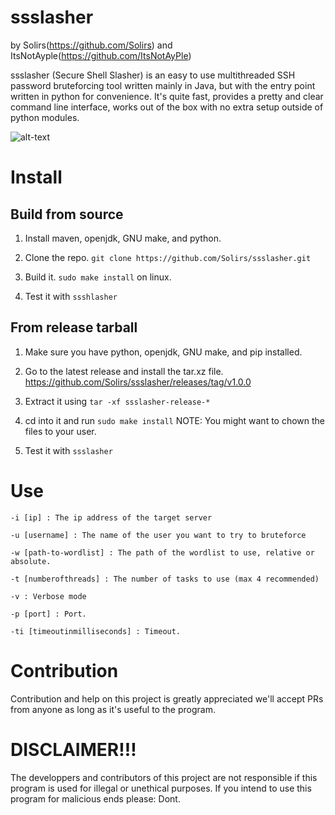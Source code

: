 # ssslasher

by Solirs(https://github.com/Solirs) and ItsNotAyple(https://github.com/ItsNotAyPle)


ssslasher (Secure Shell Slasher) is an easy to use multithreaded SSH password bruteforcing tool written mainly in Java, but with the entry point written in python for convenience.
It's quite fast, provides a pretty and clear command line interface, works out of the box with no extra setup outside of python modules.


![alt-text](https://github.com/Solirs/ssslasher/blob/main/img/banner.png?raw=true)







# Install


## Build from source

1. Install maven, openjdk, GNU make, and python.

2. Clone the repo. `git clone https://github.com/Solirs/ssslasher.git`

3. Build it. `sudo make install` on linux.

4. Test it with `ssshlasher`

## From release tarball


1. Make sure you have python, openjdk, GNU make, and pip installed.

1. Go to the latest release and install the tar.xz file. https://github.com/Solirs/ssslasher/releases/tag/v1.0.0

2. Extract it using `tar -xf ssslasher-release-*`

3. cd into it and run `sudo make install` 
NOTE: You might want to chown the files to your user.

4. Test it with `ssslasher`


# Use

```
-i [ip] : The ip address of the target server

-u [username] : The name of the user you want to try to bruteforce

-w [path-to-wordlist] : The path of the wordlist to use, relative or absolute.

-t [numberofthreads] : The number of tasks to use (max 4 recommended)

-v : Verbose mode

-p [port] : Port.

-ti [timeoutinmilliseconds] : Timeout.
```


# Contribution

Contribution and help on this project is greatly appreciated we'll accept PRs from anyone as long as it's useful to the program.


# DISCLAIMER!!!

The developpers and contributors of this project are not responsible if this program is used for illegal or unethical purposes.
If you intend to use this program for malicious ends please: Dont. 
